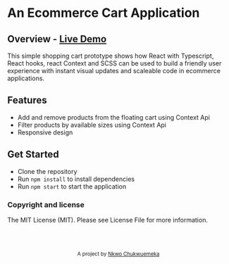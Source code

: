 # An Ecommerce Cart Application

## Overview - [Live Demo](https://nkwo-shoppingcart.netlify.app/)

This simple shopping cart prototype shows how React with Typescript, React hooks, react Context and SCSS can be used to build a friendly user experience with instant visual updates and scaleable code in ecommerce applications.

## Features

- Add and remove products from the floating cart using Context Api
- Filter products by available sizes using Context Api
- Responsive design

## Get Started

- Clone the repository
- Run `npm install` to install dependencies
- Run `npm start` to start the application
<!-- - Run `npm run test` to run test on some components -->

### Copyright and license

The MIT License (MIT). Please see License File for more information.

<br/>
<br/>

<p align="center">
<sub>A project by <a href="https://nkwoemeka.netlify.app/">Nkwo Chukwuemeka</a></sub>
</p>
